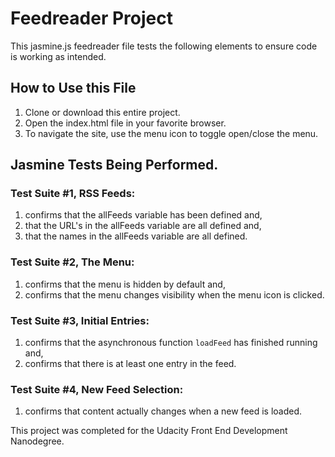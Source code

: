 # Feedreader Project

This jasmine.js feedreader file tests the following elements to ensure code is working as intended.

## How to Use this File
1. Clone or download this entire project.
2. Open the index.html file in your favorite browser.
3. To navigate the site, use the menu icon to toggle open/close the menu.

## Jasmine Tests Being Performed.

### Test Suite #1, RSS Feeds:
1. confirms that the allFeeds variable has been defined and,
2. that the URL's in the allFeeds variable are all defined and,
3. that the names in the allFeeds variable are all defined.

### Test Suite #2, The Menu:
1. confirms that the menu is hidden by default and,
2. confirms that the menu changes visibility when the menu icon is clicked.

### Test Suite #3, Initial Entries:
1. confirms that the asynchronous function `loadFeed` has finished running and,
2. confirms that there is at least one entry in the feed.

### Test Suite #4, New Feed Selection:
1. confirms that content actually changes when a new feed is loaded.

This project was completed for the Udacity Front End Development Nanodegree.
